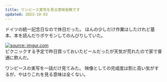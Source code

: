 ```yaml
---
title: ワンピース実写を見る意味皆無です
updated: 2023-10-03
---
```


ドイツの統一記念日なので休日だった。
ほんの少しだけ作業はしたけれど基本、本を読んだりポケモンしてのんびりしていた。

<a href="https://imgur.com/pSJjFGt"><img src="https://i.imgur.com/pSJjFGt.jpg" title="source: imgur.com" /></a>  
ピクニックする予定で昨日買っておいたビールだったが天気が荒れたので家で普通に飲んだ。

ワンピースの実写を一話だけ見てみた。
映像としての完成度は割と高い気がするが、やはりこれを見る意味は全くない。

